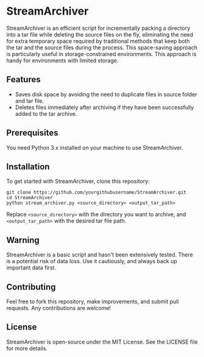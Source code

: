 # StreamArchiver

StreamArchiver is an efficient script for incrementally packing a directory into a tar file while deleting the source files on the fly, eliminating the need for extra temporary space required by traditional methods that keep both the tar and the source files during the process. This space-saving approach is particularly useful in storage-constrained environments. This approach is handy for environments with limited storage.

## Features
- Saves disk space by avoiding the need to duplicate files in source folder and tar file.
- Deletes files immediately after archiving if they have been successfully added to the tar archive.

## Prerequisites
You need Python 3.x installed on your machine to use StreamArchiver.

## Installation
To get started with StreamArchiver, clone this repository:
```
git clone https://github.com/yourgithubusername/StreamArchiver.git
cd StreamArchiver
python stream_archiver.py <source_directory> <output_tar_path>
```
Replace `<source_directory>` with the directory you want to archive, and `<output_tar_path>` with the desired tar file path.

## Warning
StreamArchiver is a basic script and hasn't been extensively tested. There is a potential risk of data loss. Use it cautiously, and always back up important data first.

## Contributing
Feel free to fork this repository, make improvements, and submit pull requests. Any contributions are welcome!

## License
StreamArchiver is open-source under the MIT License. See the LICENSE file for more details.


